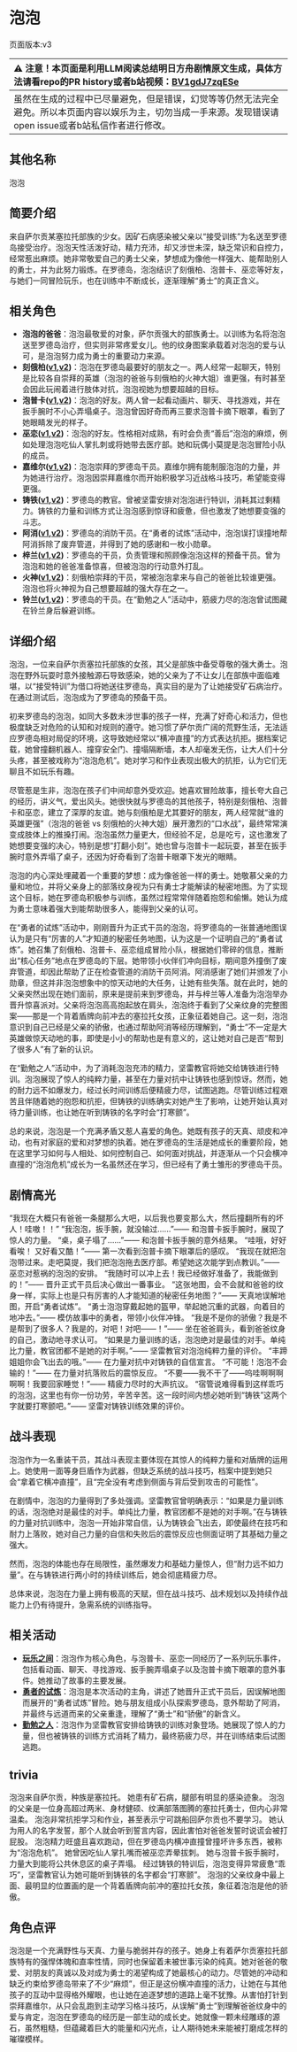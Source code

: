 # 泡泡
页面版本:v3
 

| :warning: 注意！本页面是利用LLM阅读总结明日方舟剧情原文生成，具体方法请看repo的PR history或者b站视频：[BV1gdJ7zqESe](https://www.bilibili.com/video/BV1gdJ7zqESe/)         |
|:----------------------------|
| 虽然在生成的过程中已尽量避免，但是错误，幻觉等等仍然无法完全避免。所以本页面内容以娱乐为主，切勿当成一手来源。发现错误请open issue或者b站私信作者进行修改。|



## 其他名称
泡泡
## 简要介绍
来自萨尔贡某塞拉托部族的少女。因矿石病感染被父亲以“接受训练”为名送至罗德岛接受治疗。泡泡天性活泼好动，精力充沛，却又涉世未深，缺乏常识和自控力，经常惹出麻烦。她非常敬爱自己的勇士父亲，梦想成为像他一样强大、能帮助别人的勇士，并为此努力锻炼。在罗德岛，泡泡结识了刻俄柏、泡普卡、巫恋等好友，与她们一同冒险玩乐，也在训练中不断成长，逐渐理解“勇士”的真正含义。
## 相关角色
-   **泡泡的爸爸**：泡泡最敬爱的对象，萨尔贡强大的部族勇士。以训练为名将泡泡送至罗德岛治疗，但实则非常疼爱女儿。他的纹身图案承载着对泡泡的爱与认可，是泡泡努力成为勇士的重要动力来源。
-   **刻俄柏([v1](../chars/char_2013_cerber.md),[v2](char_2013_cerber.md))**：泡泡在罗德岛最要好的朋友之一。两人经常一起聊天，特别是比较各自崇拜的英雄（泡泡的爸爸与刻俄柏的火神大姐）谁更强，有时甚至会因此玩闹着进行肢体对抗，泡泡视她为想要超越的目标。
-   **泡普卡([v1](../chars/char_281_popka.md),[v2](char_281_popka.md))**：泡泡的好友。两人曾一起看动画片、聊天、寻找游戏，并在扳手腕时不小心弄塌桌子。泡泡曾因好奇而再三要求泡普卡摘下眼罩，看到了她眼睛发光的样子。
-   **巫恋([v1](../chars/char_254_vodfox.md),[v2](char_254_vodfox.md))**：泡泡的好友。性格相对成熟，有时会负责“善后”泡泡的麻烦，例如处理泡泡吃仙人掌扎刺或将她带去医疗部。她和玩偶小莫提是泡泡冒险小队的成员。
-   **嘉维尔([v1](../chars/char_187_ccheal.md),[v2](char_187_ccheal.md))**：泡泡崇拜的罗德岛干员。嘉维尔拥有能制服泡泡的力量，并为她进行治疗。泡泡因崇拜嘉维尔而开始积极学习近战格斗技巧，希望能变得更强。
-   **铸铁([v1](../chars/char_333_sidero.md),[v2](char_333_sidero.md))**：罗德岛的教官。曾被坚雷安排对泡泡进行特训，消耗其过剩精力。铸铁的力量和训练方式让泡泡感到惊讶和疲惫，但也激发了她想要变强的斗志。
-   **阿消([v1](../chars/char_277_sqrrel.md),[v2](char_277_sqrrel.md))**：罗德岛的消防干员。在“勇者的试炼”活动中，泡泡误打误撞地帮阿消拆除了废弃管道，并得到了她的感谢和一枚小勋章。
-   **梓兰([v1](../chars/char_278_orchid.md),[v2](char_278_orchid.md))**：罗德岛的干员，负责管理和照顾像泡泡这样的预备干员。曾为泡泡和她的爸爸准备惊喜，但被泡泡的行动意外打乱。
-   **火神([v1](../chars/char_163_hpsts.md),[v2](char_163_hpsts.md))**：刻俄柏崇拜的干员，常被泡泡拿来与自己的爸爸比较谁更强。泡泡也将火神视为自己想要超越的强大存在之一。
-   **铃兰([v1](../chars/char_358_lisa.md),[v2](char_358_lisa.md))**：罗德岛的干员。在“勤勉之人”活动中，筋疲力尽的泡泡曾试图藏在铃兰身后躲避训练。
## 详细介绍
泡泡，一位来自萨尔贡塞拉托部族的女孩，其父是部族中备受尊敬的强大勇士。泡泡在野外玩耍时意外接触源石导致感染，她的父亲为了不让女儿在部族中面临难堪，以“接受特训”为借口将她送往罗德岛，真实目的是为了让她接受矿石病治疗。在通过测试后，泡泡成为了罗德岛的预备干员。

初来罗德岛的泡泡，如同大多数未涉世事的孩子一样，充满了好奇心和活力，但也极度缺乏对危险的认知和对规则的遵守。她习惯了萨尔贡广阔的荒野生活，无法适应罗德岛相对局促的环境，这导致她经常以“横冲直撞”的方式表达抗拒。据档案记载，她曾撞翻机器人、撞穿安全门、撞塌隔断墙，本人却毫发无伤，让大人们十分头疼，甚至被戏称为“泡泡危机”。她对学习和作业表现出极大的抗拒，认为它们无聊且不如玩乐有趣。

尽管惹是生非，泡泡在孩子们中间却意外受欢迎。她喜欢冒险故事，擅长夸大自己的经历，讲义气，爱出风头。她很快就与罗德岛的其他孩子，特别是刻俄柏、泡普卡和巫恋，建立了深厚的友谊。她与刻俄柏是尤其要好的朋友，两人经常就“谁的英雄更强”（泡泡的爸爸 vs 刻俄柏的火神大姐）展开激烈的“口水战”，最终常常演变成肢体上的推搡打闹。泡泡虽然力量更大，但经验不足，总是吃亏，这也激发了她想要变强的决心，特别是想“打翻小刻”。她也曾与泡普卡一起玩耍，甚至在扳手腕时意外弄塌了桌子，还因为好奇看到了泡普卡眼罩下发光的眼睛。

泡泡的内心深处埋藏着一个重要的梦想：成为像爸爸一样的勇士。她敬慕父亲的力量和地位，并将父亲身上的部落纹身视为只有勇士才能解读的秘密地图。为了实现这个目标，她在罗德岛积极参与训练，虽然过程常常伴随着抱怨和偷懒。她认为成为勇士意味着强大到能帮助很多人，能得到父亲的认可。

在“勇者的试炼”活动中，刚刚晋升为正式干员的泡泡，将罗德岛的一张普通地图误认为是只有“厉害的人”才知道的秘密任务地图，认为这是一个证明自己的“勇者试炼”。她召集了刻俄柏、泡普卡、巫恋组成冒险小队，根据她们零碎的信息，推断出“核心任务”地点在罗德岛的下层。她带领小伙伴们冲向目标，期间意外撞倒了废弃管道，却因此帮助了正在检查管道的消防干员阿消。阿消感谢了她们并颁发了小勋章，但这并非泡泡想象中的惊天动地的大任务，让她有些失落。就在此时，她的父亲突然出现在她们面前，原来是提前来到罗德岛，并与梓兰等人准备为泡泡举办晋升惊喜派对。父亲将泡泡高高抱起放在肩头，泡泡终于看到了父亲纹身的完整图案——那是一个背着盾牌向前冲去的塞拉托女孩，正象征着她自己。这一刻，泡泡意识到自己已经是父亲的骄傲，也通过帮助阿消等经历理解到，“勇士”不一定是大英雄做惊天动地的事，即使是小小的帮助也是有意义的，这让她对自己是否“帮到了很多人”有了新的认识。

在“勤勉之人”活动中，为了消耗泡泡充沛的精力，坚雷教官将她交给铸铁进行特训。泡泡展现了惊人的纯粹力量，甚至在力量对抗中让铸铁也感到惊讶。然而，她的耐力远不如爆发力，经过长时间训练后便精疲力尽，试图逃跑。尽管训练过程艰苦且伴随着她的抱怨和抗拒，但铸铁的训练确实对她产生了影响，让她开始认真对待力量训练，也让她在听到铸铁的名字时会“打寒颤”。

总的来说，泡泡是一个充满矛盾又惹人喜爱的角色。她既有孩子的天真、顽皮和冲动，也有对家庭的爱和对梦想的执着。她在罗德岛的生活是她成长的重要阶段，她在这里学习如何与人相处、如何控制自己、如何面对挑战，并逐渐从一个只会横冲直撞的“泡泡危机”成长为一名虽然还在学习，但已经有了勇士雏形的罗德岛干员。
## 剧情高光
“我现在大概只有爸爸一条腿那么大吧，以后我也要变那么大，然后撞翻所有的坏人！哇嗷！！”
“我泡泡，扳手腕，就没输过......”—— 和泡普卡扳手腕时，展现了惊人的力量。
“桌，桌子塌了......”—— 和泡普卡扳手腕的意外结果。
“哇哦，好好看唉！ 又好看又酷！”—— 第一次看到泡普卡摘下眼罩后的感叹。
“我现在就把泡泡带过来。走吧莫提，我们把泡泡拖去医疗部。希望她这次能学到点教训。”—— 巫恋对惹祸的泡泡的安排。
“我随时可以冲上去！我已经做好准备了，我能做到的！”—— 晋升正式干员后决心做出一番事业。
“这张地图，会不会就和爸爸的纹身一样，实际上也是只有厉害的人才能知道的秘密任务地图？”—— 天真地误解地图，开启“勇者试炼”。
“勇士泡泡穿戴起她的盔甲，举起她沉重的武器，向着目的地冲去。”—— 模仿故事中的勇者，带领小伙伴冲锋。
“我是不是你的骄傲？我是不是帮到了很多人？我是的，对吧！对吧——！”—— 坐在爸爸肩头，看到爸爸纹身的自己，激动地寻求认可。
“如果是力量训练的话，泡泡绝对是最佳的对手。单纯比力量，教官团都不是她的对手啊。”—— 坚雷教官对泡泡纯粹力量的评价。
“丰蹄姐姐你会飞出去的哦。”—— 在力量对抗中对铸铁的自信宣言。
“不可能！泡泡不会输的！”—— 在力量对抗落败后的震惊反应。
“不要——我不干了——呜哇啊啊啊啊啊！我要回家睡觉！”—— 精疲力尽时的大声抗议。
“宿管说难得看到这样乖巧的泡泡，这里也有你一份功劳，辛苦辛苦。这一段时间内想必她听到“铸铁”这两个字就要打寒颤吧。”—— 坚雷对铸铁训练效果的评价。
## 战斗表现
泡泡作为一名重装干员，其战斗表现主要体现在其惊人的纯粹力量和对盾牌的运用上。她使用一面等身巨盾作为武器，但缺乏系统的战斗技巧，档案中提到她只会“拿着它横冲直撞”，且“完全没有考虑到侧面与背后受到攻击的可能性”。

在剧情中，泡泡的力量得到了多处强调。坚雷教官曾明确表示：“如果是力量训练的话，泡泡绝对是最佳的对手。单纯比力量，教官团都不是她的对手啊。”在与铸铁的力量对抗训练中，泡泡一开始非常自信，认为铸铁会飞出去，即使最终在技巧和耐力上落败，她对自己力量的自信和失败后的震惊反应也侧面证明了其基础力量之强大。

然而，泡泡的体能也存在局限性，虽然爆发力和基础力量惊人，但“耐力远不如力量”。在与铸铁进行两小时的持续训练后，她会彻底精疲力尽。

总体来说，泡泡在力量上拥有极高的天赋，但在战斗技巧、战术规划以及持续作战能力上仍有待提升，急需系统的训练指导。
## 相关活动
-   **[玩乐之间](../stories/story_popka_set_1.md)**：泡泡作为核心角色，与泡普卡、巫恋一同经历了一系列玩乐事件，包括看动画、聊天、寻找游戏、扳手腕弄塌桌子以及泡普卡摘下眼罩的意外事件。她推动了故事的主要发展。
-   **[勇者的试炼](../stories/story_bubble_set_1.md)**：泡泡是本次活动的主角，讲述了她晋升正式干员后，因误解地图而展开的“勇者试炼”冒险。她与朋友组成小队探索罗德岛，意外帮助了阿消，并最终与远道而来的父亲重逢，理解了“勇士”和“骄傲”的新含义。
-   **[勤勉之人](../stories/story_sidero_set_1.md)**：泡泡作为坚雷教官安排给铸铁的训练对象登场。她展现了惊人的力量，但也被铸铁的训练方式消耗了精力，最终筋疲力尽，并在训练结束后试图逃跑。
## trivia
泡泡来自萨尔贡，种族是塞拉托。
她患有矿石病，腿部有明显的感染迹象。
泡泡的父亲是一位身高超过两米、身材健硕、纹满部落图腾的塞拉托勇士，但内心非常温柔。
泡泡非常抗拒学习和作业，甚至表示宁可跳船回萨尔贡也不要学习。
她认为用人的名字发誓，那个人就会听到誓言内容，因此害怕对爸爸发誓时说谎会被打屁股。
泡泡精力旺盛且喜欢跑动，但在罗德岛内横冲直撞曾撞坏许多东西，被称为“泡泡危机”。
她曾因吃仙人掌扎嘴而被巫恋弄晕拔刺。
她与泡普卡扳手腕时，力量大到能将公共休息区的桌子弄塌。
经过铸铁的特训后，泡泡变得异常疲惫“乖巧”，坚雷教官认为她可能听到铸铁的名字都会“打寒颤”。
泡泡的父亲纹身中最上面、最明显的位置画的是一个背着盾牌向前冲的塞拉托女孩，象征着泡泡是他的骄傲。
## 角色点评
泡泡是一个充满野性与天真、力量与脆弱并存的孩子。她身上有着萨尔贡塞拉托部族特有的强悍体魄和直率性情，同时也保留着未被世事污染的纯真。她对爸爸的敬爱、对朋友的真诚以及对成为勇士的渴望构成了她最核心的动力。尽管她的冲动和缺乏约束给罗德岛带来了不少“麻烦”，但正是这份横冲直撞的活力，让她在与其他孩子的互动中显得格外耀眼，也让她在追逐梦想的道路上毫不犹豫。从害怕打针到崇拜嘉维尔，从只会乱跑到主动学习格斗技巧，从误解“勇士”到理解爸爸纹身中的爱与肯定，泡泡在罗德岛的经历是一部生动的成长史。她就像一颗未经雕琢的源石，虽然粗糙，但蕴藏着巨大的能量和闪光点，让人期待她未来能被打磨成怎样的璀璨模样。